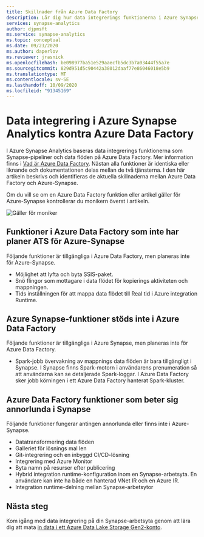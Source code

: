 ```yaml
---
title: Skillnader från Azure Data Factory
description: Lär dig hur data integrerings funktionerna i Azure Synapse Analytics skiljer sig från Azure Data Factory
services: synapse-analytics
author: djpmsft
ms.service: synapse-analytics
ms.topic: conceptual
ms.date: 09/23/2020
ms.author: daperlov
ms.reviewer: jrasnick
ms.openlocfilehash: be098977ba51e529aaecfb5dc3b7a03444f55a7e
ms.sourcegitcommit: 829d951d5c90442a38012daaf77e86046018e5b9
ms.translationtype: MT
ms.contentlocale: sv-SE
ms.lasthandoff: 10/09/2020
ms.locfileid: "91345169"
---
```

# <a name="data-integration-in-azure-synapse-analytics-versus-azure-data-factory"></a>Data integrering i Azure Synapse Analytics kontra Azure Data Factory

I Azure Synapse Analytics baseras data integrerings funktionerna som Synapse-pipeliner och data flöden på Azure Data Factory. Mer information finns i [Vad är Azure Data Factory](../../data-factory/introduction.md). Nästan alla funktioner är identiska eller liknande och dokumentationen delas mellan de två tjänsterna. I den här artikeln beskrivs och identifieras de aktuella skillnaderna mellan Azure Data Factory och Azure-Synapse.

Om du vill se om en Azure Data Factory funktion eller artikel gäller för Azure-Synapse kontrollerar du monikern överst i artikeln.

![Gäller för moniker](../media/concepts-data-factory-differences/applies-to-moniker.png "Gäller för moniker")

## <a name="features-in-azure-data-factory-not-planned-for-azure-synapse"></a>Funktioner i Azure Data Factory som inte har planer ATS för Azure-Synapse

Följande funktioner är tillgängliga i Azure Data Factory, men planeras inte för Azure-Synapse.

* Möjlighet att lyfta och byta SSIS-paket.
* Snö flingor som mottagare i data flödet för kopierings aktiviteten och mappningen.
* Tids inställningen för att mappa data flödet till Real tid i Azure integration Runtime.

## <a name="azure-synapse-features-not-supported-in-azure-data-factory"></a>Azure Synapse-funktioner stöds inte i Azure Data Factory

Följande funktioner är tillgängliga i Azure Synapse, men planeras inte för Azure Data Factory.

* Spark-jobb övervakning av mappnings data flöden är bara tillgängligt i Synapse. I Synapse finns Spark-motorn i användarens prenumeration så att användarna kan se detaljerade Spark-loggar. I Azure Data Factory sker jobb körningen i ett Azure Data Factory hanterat Spark-kluster. 

## <a name="azure-data-factory-features-that-behave-differently-in-synapse"></a>Azure Data Factory funktioner som beter sig annorlunda i Synapse

Följande funktioner fungerar antingen annorlunda eller finns inte i Azure-Synapse. 

* Datatransformering data flöden
* Galleriet för lösnings mal len
* Git-integrering och en inbyggd CI/CD-lösning
* Integrering med Azure Monitor
* Byta namn på resurser efter publicering
* Hybrid integration runtime-konfiguration inom en Synapse-arbetsyta. En användare kan inte ha både en hanterad VNet IR och en Azure IR.
* Integration runtime-delning mellan Synapse-arbetsytor

## <a name="next-steps"></a>Nästa steg

Kom igång med data integrering på din Synapse-arbetsyta genom att lära dig att mata [in data i ett Azure Data Lake Storage Gen2-konto](data-integration-data-lake.md).
